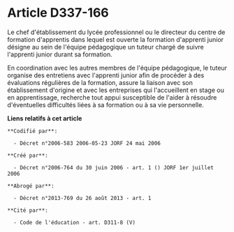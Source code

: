 # Article D337-166

Le chef d'établissement du lycée professionnel ou le directeur du centre de formation d'apprentis dans lequel est ouverte la
formation d'apprenti junior désigne au sein de l'équipe pédagogique un tuteur chargé de suivre l'apprenti junior durant sa
formation.

En coordination avec les autres membres de l'équipe pédagogique, le tuteur organise des entretiens avec l'apprenti junior
afin de procéder à des évaluations régulières de la formation, assure la liaison avec son établissement d'origine et avec les
entreprises qui l'accueillent en stage ou en apprentissage, recherche tout appui susceptible de l'aider à résoudre
d'éventuelles difficultés liées à sa formation ou à sa vie personnelle.

**Liens relatifs à cet article**

	**Codifié par**:

	  - Décret n°2006-583 2006-05-23 JORF 24 mai 2006

	**Créé par**:

	  - Décret n°2006-764 du 30 juin 2006 - art. 1 () JORF 1er juillet 2006

	**Abrogé par**:

	  - Décret n°2013-769 du 26 août 2013 - art. 1

	**Cité par**:

	  - Code de l'éducation - art. D311-8 (V)
